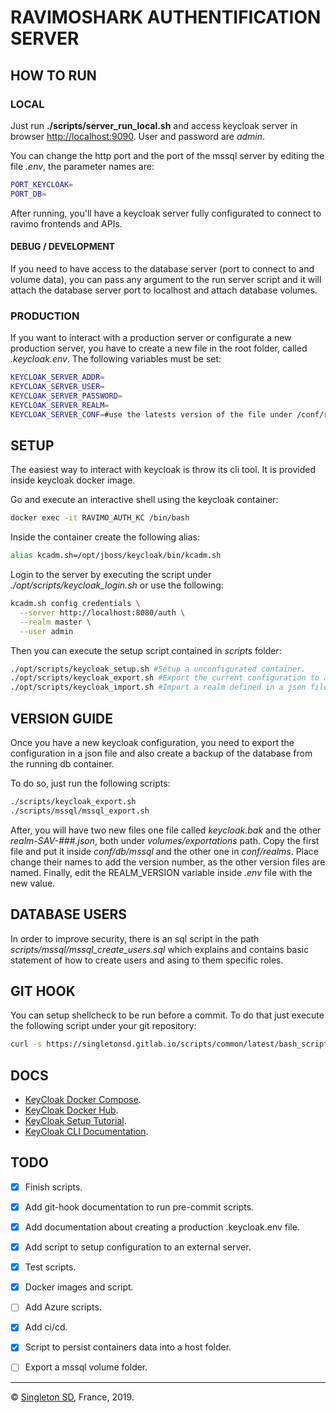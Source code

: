 # RAVIMOSHARK AUTHENTIFICATION SERVER

## HOW TO RUN

### LOCAL

Just run **./scripts/server_run_local.sh** and access keycloak server in browser [http://localhost:9090](http://localhost:9090). User and password are *admin*.

You can change the http port and the port of the mssql server by editing the file *.env*, the parameter names are:

```bash
PORT_KEYCLOAK=
PORT_DB=
```

After running, you'll have a keycloak server fully configurated to connect to ravimo frontends and APIs.

#### DEBUG / DEVELOPMENT

If you need to have access to the database server (port to connect to and volume data), you can pass any argument to the run server script and it will attach the database server port to localhost and attach database volumes.

### PRODUCTION

If you want to interact with a production server or configurate a new production server, you have to create a new file in the root folder, called *.keycloak.env*. The following variables must be set:

```bash
KEYCLOAK_SERVER_ADDR=
KEYCLOAK_SERVER_USER=
KEYCLOAK_SERVER_PASSWORD=
KEYCLOAK_SERVER_REALM=
KEYCLOAK_SERVER_CONF=#use the latests version of the file under /conf/realms folder.
```

## SETUP

The easiest way to interact with keycloak is throw its cli tool. It is provided inside keycloak docker image.

Go and execute an interactive shell using the keycloak container:

```bash
docker exec -it RAVIMO_AUTH_KC /bin/bash
```

Inside the container create the following alias:

```bash
alias kcadm.sh=/opt/jboss/keycloak/bin/kcadm.sh
```

Login to the server by executing the script under *./opt/scripts/keycloak_login.sh* or use the following:

```bash
kcadm.sh config credentials \
  --server http://localhost:8080/auth \
  --realm master \
  --user admin
```

Then you can execute the setup script contained in *scripts* folder:

```bash
./opt/scripts/keycloak_setup.sh #Setup a unconfigurated container.
./opt/scripts/keycloak_export.sh #Export the current configuration to a json file under /volumes/exportations
./opt/scripts/keycloak_import.sh #Import a realm defined in a json file under /conf/realms/ (Setup the KEYCLOAK_SERVER_CONF with the desired name)
```

## VERSION GUIDE

Once you have a new keycloak configuration, you need to export the configuration in a json file and also create a backup of the database from the running db container.

To do so, just run the following scripts:

```bash
./scripts/keycloak_export.sh
./scripts/mssql/mssql_export.sh
```

After, you will have two new files one file called *keycloak.bak* and the other *realm-SAV-###.json*, both under *volumes/exportations* path. Copy the first file and put it inside *conf/db/mssql* and the other one in *conf/realms*. Place change their names to add the version number, as the other version files are named. Finally, edit the REALM_VERSION variable inside *.env* file with the new value.

## DATABASE USERS

In order to improve security, there is an sql script in the path *scripts/mssql/mssql_create_users.sql* which explains and contains basic statement of how to create users and asing to them specific roles.

## GIT HOOK

You can setup shellcheck to be run before a commit. To do that just execute the following script under your git repository:

```bash
curl -s https://singletonsd.gitlab.io/scripts/common/latest/bash_script_common_hook_installer.sh | bash /dev/stdin
```

## DOCS

- [KeyCloak Docker Compose](https://github.com/keycloak/keycloak-containers/tree/master/docker-compose-examples).
- [KeyCloak Docker Hub](https://hub.docker.com/r/jboss/keycloak/dockerfile).
- [KeyCloak Setup Tutorial](https://blog.jdriven.com/2018/10/securing-spring-microservices-with-keycloak-part-1/).
- [KeyCloak CLI Documentation](https://github.com/keycloak/keycloak-documentation/blob/master/server_admin/topics/admin-cli.adoc).

## TODO

- [X] Finish scripts.
- [X] Add git-hook documentation to run pre-commit scripts.
- [X] Add documentation about creating a production .keycloak.env file.
- [X] Add script to setup configuration to an external server.
- [X] Test scripts.
- [X] Docker images and script.
- [ ] Add Azure scripts.
- [X] Add ci/cd.
- [X] Script to persist containers data into a host folder.

- [ ] Export a mssql volume folder.

----------------------
© [Singleton SD](http://singletonsd.com), France, 2019.
